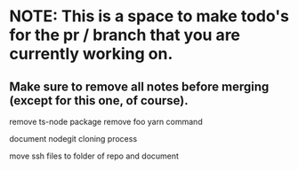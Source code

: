 # NOTE: This is a space to make todo's for the pr / branch that you are currently working on. 
Make sure to remove all notes before merging (except for this one, of course).
----------------------------------------------------------------------------------------------------
remove ts-node package
remove foo yarn command

document nodegit cloning process

move ssh files to folder of repo and document
